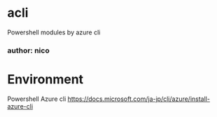 # acli
Powershell modules by azure cli
### author: nico

# Environment
Powershell
Azure cli https://docs.microsoft.com/ja-jp/cli/azure/install-azure-cli

